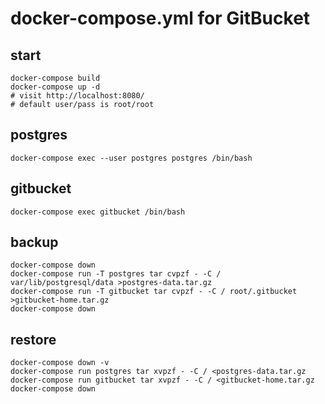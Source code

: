 docker-compose.yml for GitBucket
================================

start
-----

    docker-compose build
    docker-compose up -d
    # visit http://localhost:8080/
    # default user/pass is root/root

postgres
--------

    docker-compose exec --user postgres postgres /bin/bash

gitbucket
---------

    docker-compose exec gitbucket /bin/bash

backup
------

    docker-compose down
    docker-compose run -T postgres tar cvpzf - -C / var/lib/postgresql/data >postgres-data.tar.gz
    docker-compose run -T gitbucket tar cvpzf - -C / root/.gitbucket >gitbucket-home.tar.gz
    docker-compose down

restore
-------

    docker-compose down -v
    docker-compose run postgres tar xvpzf - -C / <postgres-data.tar.gz
    docker-compose run gitbucket tar xvpzf - -C / <gitbucket-home.tar.gz
    docker-compose down
